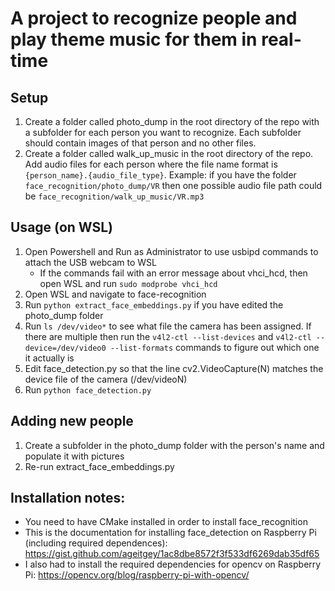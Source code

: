 # A project to recognize people and play theme music for them in real-time 

## Setup

1. Create a folder called photo_dump in the root directory of the repo with a subfolder for each person you want to recognize. Each subfolder should contain images of that person and no other files.
1. Create a folder called walk_up_music in the root directory of the repo. Add audio files for each person where the file name format is `{person_name}.{audio_file_type}`. Example: if you have the folder `face_recognition/photo_dump/VR` then one possible audio file path could be `face_recognition/walk_up_music/VR.mp3` 

## Usage (on WSL)
1. Open Powershell and Run as Administrator to use usbipd commands to attach the USB webcam to WSL
    - If the commands fail with an error message about vhci_hcd, then open WSL and run `sudo modprobe vhci_hcd`
1. Open WSL and navigate to face-recognition
1. Run `python extract_face_embeddings.py` if you have edited the photo_dump folder
1. Run `ls /dev/video*` to see what file the camera has been assigned. If there are multiple then run the `v4l2-ctl --list-devices` and `v4l2-ctl --device=/dev/video0 --list-formats` commands to figure out which one it actually is
1. Edit face_detection.py so that the line cv2.VideoCapture(N) matches the device file of the camera (/dev/videoN)
1. Run `python face_detection.py`

## Adding new people
1. Create a subfolder in the photo_dump folder with the person's name and populate it with pictures
1. Re-run extract_face_embeddings.py

## Installation notes:
- You need to have CMake installed in order to install face_recognition 
- This is the documentation for installing face_detection on Raspberry Pi (including required dependences): https://gist.github.com/ageitgey/1ac8dbe8572f3f533df6269dab35df65
- I also had to install the required dependencies for opencv on Raspberry Pi: https://opencv.org/blog/raspberry-pi-with-opencv/

